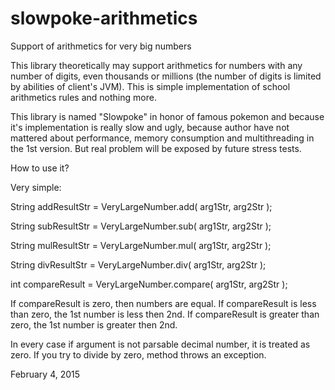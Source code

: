 # slowpoke-arithmetics
Support of arithmetics for very big numbers

This library theoretically may support arithmetics for numbers with any number of digits, 
even thousands or millions (the number of digits is limited by abilities of client's JVM). 
This is simple implementation of school arithmetics rules and nothing more.

This library is named "Slowpoke" in honor of famous pokemon and because it's implementation is really slow and ugly, 
because author have not mattered about performance, memory consumption and multithreading in the 1st version. 
But real problem will be exposed by future stress tests.

How to use it?

Very simple:


String addResultStr = VeryLargeNumber.add( arg1Str, arg2Str );

String subResultStr = VeryLargeNumber.sub( arg1Str, arg2Str );

String mulResultStr = VeryLargeNumber.mul( arg1Str, arg2Str );

String divResultStr = VeryLargeNumber.div( arg1Str, arg2Str );

int compareResult = VeryLargeNumber.compare( arg1Str, arg2Str );

If compareResult is zero, then numbers are equal. 
If compareResult is less than zero, the 1st number is less then 2nd.
If compareResult is greater than zero, the 1st number is greater then 2nd.

In every case if argument is not parsable decimal number, it is treated as zero.
If you try to divide by zero, method throws an exception.

February 4, 2015

